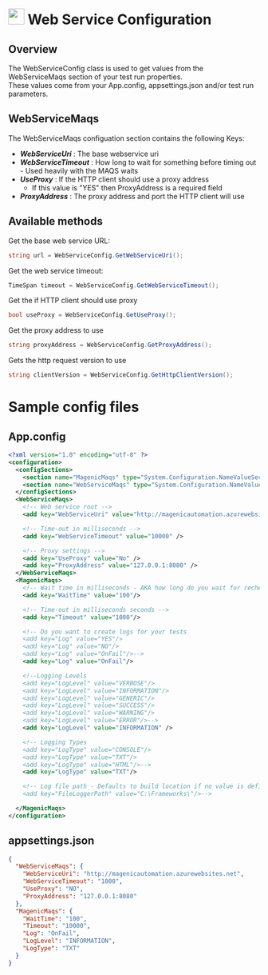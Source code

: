 # <img src="resources/maqslogo.ico" height="32" width="32"> Web Service Configuration

## Overview
The WebServiceConfig class is used to get values from the WebServiceMaqs section of your test run properties.
<br>These values come from your App.config, appsettings.json and/or test run parameters.

## WebServiceMaqs
The WebServiceMaqs configuation section contains the following Keys:
* ***WebServiceUri*** : The base webservice uri
* ***WebServiceTimeout*** : How long to wait for something before timing out - Used heavily with the MAQS waits
* ***UseProxy*** : If the HTTP client should use a proxy address
    * If this value is "YES" then ProxyAddress is a required field
* ***ProxyAddress*** : The proxy address and port the HTTP client will use

## Available methods
Get the base web service URL:
```csharp
string url = WebServiceConfig.GetWebServiceUri();
```

Get the web service timeout:
```csharp
TimeSpan timeout = WebServiceConfig.GetWebServiceTimeout();
```

Get the if HTTP client should use proxy
```csharp
bool useProxy = WebServiceConfig.GetUseProxy();
```

Get the proxy address to use
```csharp
string proxyAddress = WebServiceConfig.GetProxyAddress();
```

Gets the http request version to use
```csharp
string clientVersion = WebServiceConfig.GetHttpClientVersion();
```

# Sample config files
## App.config
```xml
<?xml version="1.0" encoding="utf-8" ?>
<configuration>
  <configSections>
    <section name="MagenicMaqs" type="System.Configuration.NameValueSectionHandler"/>
    <section name="WebServiceMaqs" type="System.Configuration.NameValueSectionHandler"/>
  </configSections>
  <WebServiceMaqs>
    <!-- Web service root -->
    <add key="WebServiceUri" value="http://magenicautomation.azurewebsites.net" />

    <!-- Time-out in milliseconds -->
    <add key="WebServiceTimeout" value="10000" />

    <!-- Proxy settings -->
    <add key="UseProxy" value="No" />
    <add key="ProxyAddress" value="127.0.0.1:8080" />
  </WebServiceMaqs>
  <MagenicMaqs>
    <!-- Wait time in milliseconds - AKA how long do you wait for rechecking something -->
    <add key="WaitTime" value="100"/>

    <!-- Time-out in milliseconds seconds -->
    <add key="Timeout" value="1000"/>

    <!-- Do you want to create logs for your tests
    <add key="Log" value="YES"/>
    <add key="Log" value="NO"/>
    <add key="Log" value="OnFail"/>-->
    <add key="Log" value="OnFail"/>

    <!--Logging Levels
    <add key="LogLevel" value="VERBOSE"/>
    <add key="LogLevel" value="INFORMATION"/>
    <add key="LogLevel" value="GENERIC"/>
    <add key="LogLevel" value="SUCCESS"/>
    <add key="LogLevel" value="WARNING"/>
    <add key="LogLevel" value="ERROR"/>-->
    <add key="LogLevel" value="INFORMATION" />

    <!-- Logging Types
    <add key="LogType" value="CONSOLE"/>
    <add key="LogType" value="TXT"/>
    <add key="LogType" value="HTML"/>-->
    <add key="LogType" value="TXT"/>

    <!-- Log file path - Defaults to build location if no value is defined
    <add key="FileLoggerPath" value="C:\Frameworks\"/>-->

  </MagenicMaqs>
</configuration>

```
## appsettings.json
```json
{
  "WebServiceMaqs": {
    "WebServiceUri": "http://magenicautomation.azurewebsites.net",
    "WebServiceTimeout": "1000",
    "UseProxy": "NO",
    "ProxyAddress": "127.0.0.1:8080"
  },
  "MagenicMaqs": {
    "WaitTime": "100",
    "Timeout": "10000",
    "Log": "OnFail",
    "LogLevel": "INFORMATION",
    "LogType": "TXT"
  }
}
```